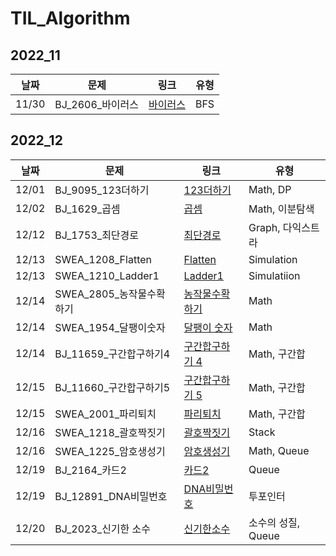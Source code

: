 # TIL_Algorithm

## 2022_11

| 날짜  | 문제              | 링크                                            | 유형 |
| ----- | ----------------- | ----------------------------------------------- | ---- |
| 11/30 | BJ_2606\_바이러스 | [바이러스](2022_11/2022_11_30/BJ_바이러스.java) | BFS  |

## 2022_12

| 날짜  | 문제                      | 링크                                                          | 유형               |
| ----- | ------------------------- | ------------------------------------------------------------- | ------------------ |
| 12/01 | BJ_9095_123더하기         | [123더하기](2022_12/2022_12_01/BJ_123더하기.java)             | Math, DP           |
| 12/02 | BJ_1629\_곱셈             | [곱셈](2022_12/2022_12_02/BJ_곱셈.java)                       | Math, 이분탐색     |
| 12/12 | BJ_1753\_최단경로         | [최단경로](2022_12/2022_12_12/BJ_최단경로.java)               | Graph, 다익스트라  |
| 12/13 | SWEA_1208_Flatten         | [Flatten](2022_12/2022_12_13/SWEA_Flatten.java)               | Simulation         |
| 12/13 | SWEA_1210_Ladder1         | [Ladder1](2022_12/2022_12_13/SWEA_Ladder1.java)               | Simulatiion        |
| 12/14 | SWEA_2805\_농작물수확하기 | [농작물수확하기](2022_12/2022_12_14/SWEA_농작물수확하기.java) | Math               |
| 12/14 | SWEA_1954\_달팽이숫자     | [달팽이 숫자](2022_12/2022_12_14/SWEA_달팽이숫자.java)        | Math               |
| 12/14 | BJ_11659\_구간합구하기4   | [구간합구하기 4](2022_12/2022_12_14/BJ_구간합구하기4.java)    | Math, 구간합       |
| 12/15 | BJ_11660\_구간합구하기5   | [구간합구하기 5](2022_12/2022_12_15/BJ_구간합구하기5.java)    | Math, 구간합       |
| 12/15 | SWEA_2001\_파리퇴치       | [파리퇴치](2022_12/2022_12_15/SWEA_파리퇴치.java)             | Math, 구간합       |
| 12/16 | SWEA_1218\_괄호짝짓기     | [괄호짝짓기](2022_12/2022_12_16/SWEA_괄호짝짓기.java)         | Stack              |
| 12/16 | SWEA_1225\_암호생성기     | [암호생성기](2022_12/2022_12_16/SWEA_암호생성기.java)         | Math, Queue        |
| 12/19 | BJ_2164\_카드2            | [카드2](2022_12/2022_12_19/BJ_카드2.java)                     | Queue              |
| 12/19 | BJ_12891_DNA비밀번호      | [DNA비밀번호](2022_12/2022_12_19/BJ_DNA비밀번호.java)         | 투포인터           |
| 12/20 | BJ_2023\_신기한 소수      | [신기한소수](2022_12/2022_12_20/BJ_신기한소수.java)           | 소수의 성질, Queue |
